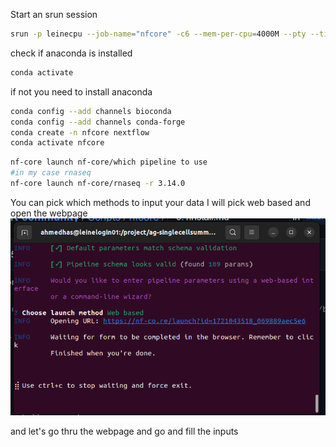Start an srun session 
```bash
srun -p leinecpu --job-name="nfcore" -c6 --mem-per-cpu=4000M --pty --time=02:00:00 /bin/bash
```
check if anaconda is installed 

```bash
conda activate
```

if not you need to install anaconda

```bash
conda config --add channels bioconda
conda config --add channels conda-forge
conda create -n nfcore nextflow
conda activate nfcore
```

```bash
nf-core launch nf-core/which pipeline to use
#in my case rnaseq
nf-core launch nf-core/rnaseq -r 3.14.0
```
You can pick which methods to input your data
I will pick web based and open the webpage
![nfcore](https://github.com/Ahmedalaraby20/MHH-bioinformatics-support-community/blob/main/assets/Screenshot%20from%202024-07-15%2013-40-07.png)

and let's go thru the webpage and go and fill the inputs

